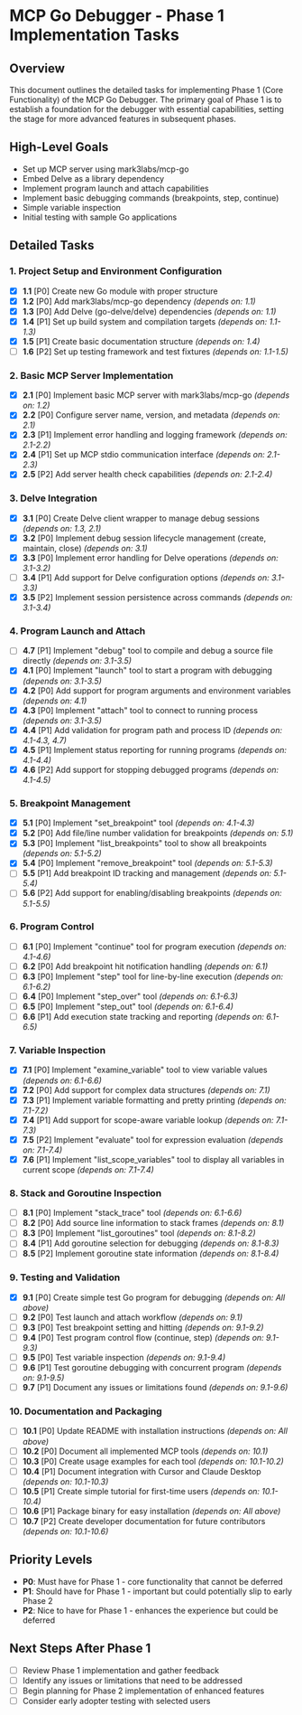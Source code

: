 # MCP Go Debugger - Phase 1 Implementation Tasks

## Overview

This document outlines the detailed tasks for implementing Phase 1 (Core Functionality) of the MCP Go Debugger. The primary goal of Phase 1 is to establish a foundation for the debugger with essential capabilities, setting the stage for more advanced features in subsequent phases.

## High-Level Goals

- Set up MCP server using mark3labs/mcp-go
- Embed Delve as a library dependency
- Implement program launch and attach capabilities
- Implement basic debugging commands (breakpoints, step, continue)
- Simple variable inspection
- Initial testing with sample Go applications

## Detailed Tasks

### 1. Project Setup and Environment Configuration

- [x] **1.1** [P0] Create new Go module with proper structure
- [x] **1.2** [P0] Add mark3labs/mcp-go dependency *(depends on: 1.1)*
- [x] **1.3** [P0] Add Delve (go-delve/delve) dependencies *(depends on: 1.1)*
- [x] **1.4** [P1] Set up build system and compilation targets *(depends on: 1.1-1.3)*
- [x] **1.5** [P1] Create basic documentation structure *(depends on: 1.4)*
- [ ] **1.6** [P2] Set up testing framework and test fixtures *(depends on: 1.1-1.5)*

### 2. Basic MCP Server Implementation

- [x] **2.1** [P0] Implement basic MCP server with mark3labs/mcp-go *(depends on: 1.2)*
- [x] **2.2** [P0] Configure server name, version, and metadata *(depends on: 2.1)*
- [x] **2.3** [P1] Implement error handling and logging framework *(depends on: 2.1-2.2)*
- [x] **2.4** [P1] Set up MCP stdio communication interface *(depends on: 2.1-2.3)*
- [x] **2.5** [P2] Add server health check capabilities *(depends on: 2.1-2.4)*

### 3. Delve Integration

- [x] **3.1** [P0] Create Delve client wrapper to manage debug sessions *(depends on: 1.3, 2.1)*
- [x] **3.2** [P0] Implement debug session lifecycle management (create, maintain, close) *(depends on: 3.1)*
- [x] **3.3** [P0] Implement error handling for Delve operations *(depends on: 3.1-3.2)*
- [ ] **3.4** [P1] Add support for Delve configuration options *(depends on: 3.1-3.3)*
- [x] **3.5** [P2] Implement session persistence across commands *(depends on: 3.1-3.4)*

### 4. Program Launch and Attach

- [ ] **4.7** [P1] Implement "debug" tool to compile and debug a source file directly *(depends on: 3.1-3.5)*
- [x] **4.1** [P0] Implement "launch" tool to start a program with debugging *(depends on: 3.1-3.5)*
- [x] **4.2** [P0] Add support for program arguments and environment variables *(depends on: 4.1)*
- [x] **4.3** [P0] Implement "attach" tool to connect to running process *(depends on: 3.1-3.5)*
- [x] **4.4** [P1] Add validation for program path and process ID *(depends on: 4.1-4.3, 4.7)*
- [x] **4.5** [P1] Implement status reporting for running programs *(depends on: 4.1-4.4)*
- [x] **4.6** [P2] Add support for stopping debugged programs *(depends on: 4.1-4.5)*

### 5. Breakpoint Management

- [x] **5.1** [P0] Implement "set_breakpoint" tool *(depends on: 4.1-4.3)*
- [x] **5.2** [P0] Add file/line number validation for breakpoints *(depends on: 5.1)*
- [x] **5.3** [P0] Implement "list_breakpoints" tool to show all breakpoints *(depends on: 5.1-5.2)*
- [x] **5.4** [P0] Implement "remove_breakpoint" tool *(depends on: 5.1-5.3)*
- [ ] **5.5** [P1] Add breakpoint ID tracking and management *(depends on: 5.1-5.4)*
- [ ] **5.6** [P2] Add support for enabling/disabling breakpoints *(depends on: 5.1-5.5)*

### 6. Program Control

- [ ] **6.1** [P0] Implement "continue" tool for program execution *(depends on: 4.1-4.6)*
- [ ] **6.2** [P0] Add breakpoint hit notification handling *(depends on: 6.1)*
- [ ] **6.3** [P0] Implement "step" tool for line-by-line execution *(depends on: 6.1-6.2)*
- [ ] **6.4** [P0] Implement "step_over" tool *(depends on: 6.1-6.3)*
- [ ] **6.5** [P0] Implement "step_out" tool *(depends on: 6.1-6.4)*
- [ ] **6.6** [P1] Add execution state tracking and reporting *(depends on: 6.1-6.5)*

### 7. Variable Inspection

- [x] **7.1** [P0] Implement "examine_variable" tool to view variable values *(depends on: 6.1-6.6)*
- [x] **7.2** [P0] Add support for complex data structures *(depends on: 7.1)*
- [x] **7.3** [P1] Implement variable formatting and pretty printing *(depends on: 7.1-7.2)*
- [x] **7.4** [P1] Add support for scope-aware variable lookup *(depends on: 7.1-7.3)*
- [x] **7.5** [P2] Implement "evaluate" tool for expression evaluation *(depends on: 7.1-7.4)*
- [x] **7.6** [P1] Implement "list_scope_variables" tool to display all variables in current scope *(depends on: 7.1-7.4)*

### 8. Stack and Goroutine Inspection

- [ ] **8.1** [P0] Implement "stack_trace" tool *(depends on: 6.1-6.6)*
- [ ] **8.2** [P0] Add source line information to stack frames *(depends on: 8.1)*
- [ ] **8.3** [P0] Implement "list_goroutines" tool *(depends on: 8.1-8.2)*
- [ ] **8.4** [P1] Add goroutine selection for debugging *(depends on: 8.1-8.3)*
- [ ] **8.5** [P2] Implement goroutine state information *(depends on: 8.1-8.4)*

### 9. Testing and Validation

- [x] **9.1** [P0] Create simple test Go program for debugging *(depends on: All above)*
- [ ] **9.2** [P0] Test launch and attach workflow *(depends on: 9.1)*
- [ ] **9.3** [P0] Test breakpoint setting and hitting *(depends on: 9.1-9.2)*
- [ ] **9.4** [P0] Test program control flow (continue, step) *(depends on: 9.1-9.3)*
- [ ] **9.5** [P0] Test variable inspection *(depends on: 9.1-9.4)*
- [ ] **9.6** [P1] Test goroutine debugging with concurrent program *(depends on: 9.1-9.5)*
- [ ] **9.7** [P1] Document any issues or limitations found *(depends on: 9.1-9.6)*

### 10. Documentation and Packaging

- [ ] **10.1** [P0] Update README with installation instructions *(depends on: All above)*
- [ ] **10.2** [P0] Document all implemented MCP tools *(depends on: 10.1)*
- [ ] **10.3** [P0] Create usage examples for each tool *(depends on: 10.1-10.2)*
- [ ] **10.4** [P1] Document integration with Cursor and Claude Desktop *(depends on: 10.1-10.3)*
- [ ] **10.5** [P1] Create simple tutorial for first-time users *(depends on: 10.1-10.4)*
- [ ] **10.6** [P1] Package binary for easy installation *(depends on: All above)*
- [ ] **10.7** [P2] Create developer documentation for future contributors *(depends on: 10.1-10.6)*

## Priority Levels

- **P0**: Must have for Phase 1 - core functionality that cannot be deferred
- **P1**: Should have for Phase 1 - important but could potentially slip to early Phase 2
- **P2**: Nice to have for Phase 1 - enhances the experience but could be deferred

## Next Steps After Phase 1

- [ ] Review Phase 1 implementation and gather feedback
- [ ] Identify any issues or limitations that need to be addressed
- [ ] Begin planning for Phase 2 implementation of enhanced features
- [ ] Consider early adopter testing with selected users 